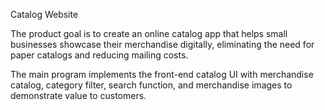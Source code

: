 Catalog Website

The product goal is to create an online catalog app that helps small businesses showcase their merchandise digitally, eliminating the need for paper catalogs and reducing mailing costs.

The main program implements the front-end catalog UI with merchandise catalog, category filter, search function, and merchandise images to demonstrate value to customers.

